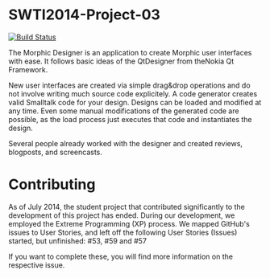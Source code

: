 SWTI2014-Project-03
===================
[![Build Status](https://travis-ci.org/SWTI2014/SWTI2014-Project-03.svg)](https://travis-ci.org/SWTI2014/SWTI2014-Project-03)

The Morphic Designer is an application to create Morphic user interfaces with ease. It follows basic ideas of the QtDesigner from the ​Nokia Qt Framework.

New user interfaces are created via simple drag&drop operations and do not involve writing much source code explicitely. A code generator creates valid Smalltalk code for your design. Designs can be loaded and modified at any time. Even some manual modifications of the generated code are possible, as the load process just executes that code and instantiates the design.

Several people already worked with the designer and created reviews, blogposts, and screencasts.

Contributing
============
As of July 2014, the student project that contributed significantly to the development of this project has ended.
During our development, we employed the Extreme Programming (XP) process. We mapped GitHub's issues to User Stories,
and left off the following User Stories (Issues) started, but unfinished: #53, #59 and #57

If you want to complete these, you will find more information on the respective issue.
